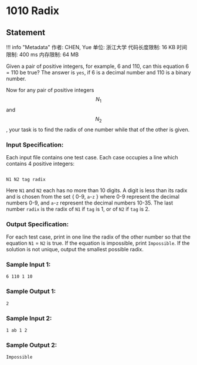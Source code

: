 
# 1010 Radix

## Statement

!!! info "Metadata"
    作者: CHEN, Yue
    单位: 浙江大学
    代码长度限制: 16 KB
    时间限制: 400 ms
    内存限制: 64 MB

Given a pair of positive integers, for example, 6 and 110, can this equation 6 = 110 be true?  The answer is `yes`, if 6 is a decimal number and 110 is a binary number.



Now for any pair of positive integers $$N_1$$ and $$N_2$$, your task is to find the radix of one number while that of the other is given.

### Input Specification:

Each input file contains one test case. Each case occupies a line which contains 4 positive integers:

```

N1 N2 tag radix

```

Here `N1` and `N2` each has no more than 10 digits.  A digit is less than its radix and is chosen from the set { 0-9, `a`-`z` } where 0-9 represent the decimal numbers 0-9, and `a`-`z` represent the decimal numbers 10-35.  The last number `radix` is the radix of `N1` if `tag` is 1, or of `N2` if `tag` is 2.

### Output Specification:

For each test case, print in one line the radix of the other number so that the equation `N1` = `N2` is true.  If the equation is impossible, print `Impossible`.  If the solution is not unique, output the smallest possible radix.

### Sample Input 1:
```plaintext
6 110 1 10
```

### Sample Output 1:
```plaintext
2
```

### Sample Input 2:
```plaintext
1 ab 1 2
```

### Sample Output 2:
```plaintext
Impossible
```


